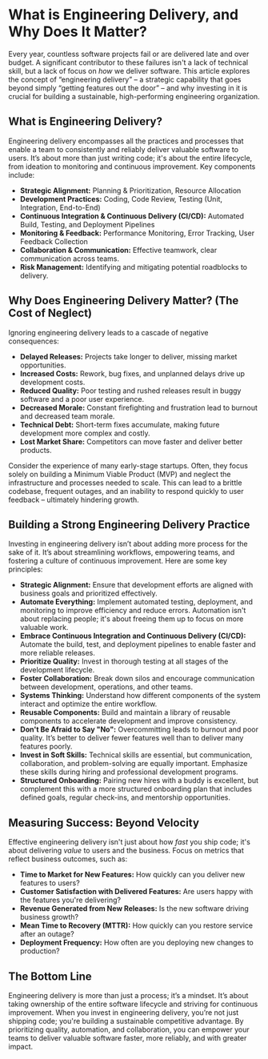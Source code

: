 # What is Engineering Delivery, and Why Does It Matter?

Every year, countless software projects fail or are delivered late and over budget. A significant contributor to these failures isn't a lack of technical skill, but a lack of focus on *how* we deliver software. This article explores the concept of “engineering delivery” – a strategic capability that goes beyond simply “getting features out the door” – and why investing in it is crucial for building a sustainable, high-performing engineering organization.

## What is Engineering Delivery?

Engineering delivery encompasses all the practices and processes that enable a team to consistently and reliably deliver valuable software to users. It’s about more than just writing code; it's about the entire lifecycle, from ideation to monitoring and continuous improvement.  Key components include:

* **Strategic Alignment:** Planning & Prioritization, Resource Allocation
* **Development Practices:** Coding, Code Review, Testing (Unit, Integration, End-to-End)
* **Continuous Integration & Continuous Delivery (CI/CD):** Automated Build, Testing, and Deployment Pipelines
* **Monitoring & Feedback:** Performance Monitoring, Error Tracking, User Feedback Collection
* **Collaboration & Communication:** Effective teamwork, clear communication across teams.
* **Risk Management:** Identifying and mitigating potential roadblocks to delivery.

## Why Does Engineering Delivery Matter? (The Cost of Neglect)

Ignoring engineering delivery leads to a cascade of negative consequences:

* **Delayed Releases:** Projects take longer to deliver, missing market opportunities.
* **Increased Costs:** Rework, bug fixes, and unplanned delays drive up development costs.
* **Reduced Quality:** Poor testing and rushed releases result in buggy software and a poor user experience.
* **Decreased Morale:** Constant firefighting and frustration lead to burnout and decreased team morale.
* **Technical Debt:** Short-term fixes accumulate, making future development more complex and costly.
* **Lost Market Share:** Competitors can move faster and deliver better products.

Consider the experience of many early-stage startups. Often, they focus solely on building a Minimum Viable Product (MVP) and neglect the infrastructure and processes needed to scale. This can lead to a brittle codebase, frequent outages, and an inability to respond quickly to user feedback – ultimately hindering growth.

## Building a Strong Engineering Delivery Practice

Investing in engineering delivery isn’t about adding more process for the sake of it. It’s about streamlining workflows, empowering teams, and fostering a culture of continuous improvement. Here are some key principles:

* **Strategic Alignment:** Ensure that development efforts are aligned with business goals and prioritized effectively.
* **Automate Everything:** Implement automated testing, deployment, and monitoring to improve efficiency and reduce errors. Automation isn't about replacing people; it's about freeing them up to focus on more valuable work.
* **Embrace Continuous Integration and Continuous Delivery (CI/CD):** Automate the build, test, and deployment pipelines to enable faster and more reliable releases.
* **Prioritize Quality:**  Invest in thorough testing at all stages of the development lifecycle.
* **Foster Collaboration:** Break down silos and encourage communication between development, operations, and other teams.
* **Systems Thinking:**  Understand how different components of the system interact and optimize the entire workflow.
* **Reusable Components:** Build and maintain a library of reusable components to accelerate development and improve consistency.
* **Don't Be Afraid to Say "No":** Overcommitting leads to burnout and poor quality. It’s better to deliver fewer features well than to deliver many features poorly.
* **Invest in Soft Skills:**  Technical skills are essential, but communication, collaboration, and problem-solving are equally important. Emphasize these skills during hiring and professional development programs.
* **Structured Onboarding:**  Pairing new hires with a buddy is excellent, but complement this with a more structured onboarding plan that includes defined goals, regular check-ins, and mentorship opportunities. 

## Measuring Success: Beyond Velocity

Effective engineering delivery isn't just about how *fast* you ship code; it's about delivering *value* to users and the business.  Focus on metrics that reflect business outcomes, such as:

* **Time to Market for New Features:** How quickly can you deliver new features to users?
* **Customer Satisfaction with Delivered Features:** Are users happy with the features you're delivering?
* **Revenue Generated from New Releases:**  Is the new software driving business growth?
* **Mean Time to Recovery (MTTR):** How quickly can you restore service after an outage?
* **Deployment Frequency:**  How often are you deploying new changes to production?



## The Bottom Line

Engineering delivery is more than just a process; it’s a mindset. It’s about taking ownership of the entire software lifecycle and striving for continuous improvement. When you invest in engineering delivery, you’re not just shipping code; you're building a sustainable competitive advantage. By prioritizing quality, automation, and collaboration, you can empower your teams to deliver valuable software faster, more reliably, and with greater impact.